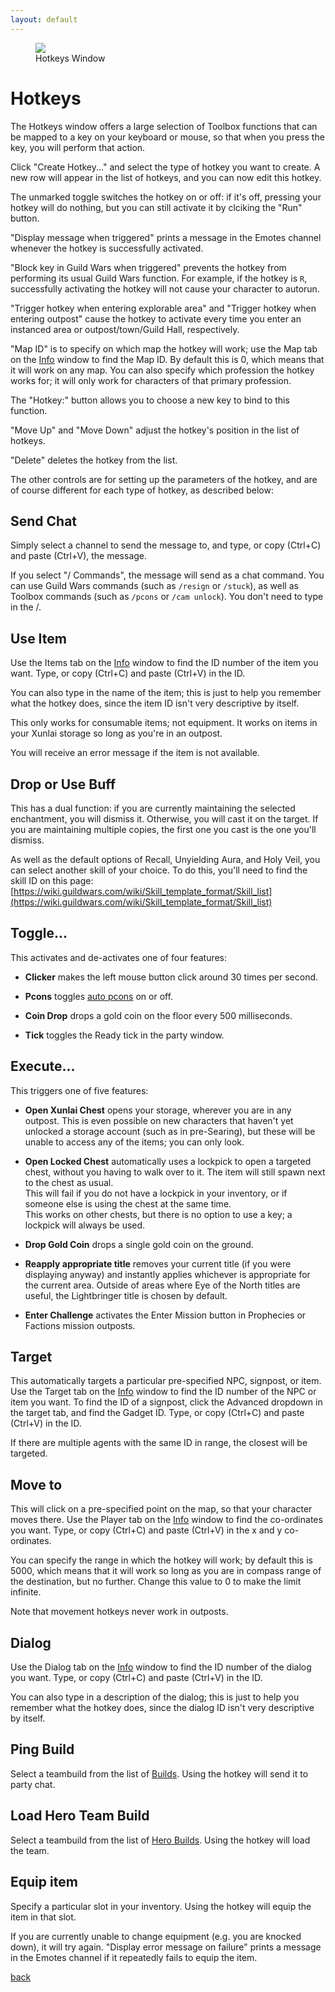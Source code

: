 ```yaml
---
layout: default
---
```


<figure>
<img src="https://user-images.githubusercontent.com/11432831/28233491-14e981f0-68ac-11e7-9164-11b9ee781647.PNG"/>
<figcaption>Hotkeys Window</figcaption>
</figure>

# Hotkeys
The Hotkeys window offers a large selection of Toolbox functions that can be mapped to a key on your keyboard or mouse, so that when you press the key, you will perform that action.

Click "Create Hotkey..." and select the type of hotkey you want to create. A new row will appear in the list of hotkeys, and you can now edit this hotkey.

The unmarked toggle switches the hotkey on or off: if it's off, pressing your hotkey will do nothing, but you can still activate it by clciking the "Run" button.

"Display message when triggered" prints a message in the Emotes channel whenever the hotkey is successfully activated.

"Block key in Guild Wars when triggered" prevents the hotkey from performing its usual Guild Wars function. For example, if the hotkey is `R`, successfully activating the hotkey will not cause your character to autorun.

"Trigger hotkey when entering explorable area" and "Trigger hotkey when entering outpost" cause the hotkey to activate every time you enter an instanced area or outpost/town/Guild Hall, respectively.

"Map ID" is to specify on which map the hotkey will work; use the Map tab on the [Info](info) window to find the Map ID. By default this is 0, which means that it will work on any map. You can also specify which profession the hotkey works for; it will only work for characters of that primary profession.

The "Hotkey:" button allows you to choose a new key to bind to this function.

"Move Up" and "Move Down" adjust the hotkey's position in the list of hotkeys.

"Delete" deletes the hotkey from the list.

The other controls are for setting up the parameters of the hotkey, and are of course different for each type of hotkey, as described below:

## Send Chat
Simply select a channel to send the message to, and type, or copy (Ctrl+C) and paste (Ctrl+V), the message.

If you select "/ Commands", the message will send as a chat command. You can use Guild Wars commands (such as `/resign` or `/stuck`), as well as Toolbox commands (such as `/pcons` or `/cam unlock`). You don't need to type in the /.

## Use Item
Use the Items tab on the [Info](info) window to find the ID number of the item you want. Type, or copy (Ctrl+C) and paste (Ctrl+V) in the ID.

You can also type in the name of the item; this is just to help you remember what the hotkey does, since the item ID isn't very descriptive by itself.

This only works for consumable items; not equipment. It works on items in your Xunlai storage so long as you're in an outpost.

You will receive an error message if the item is not available.

## Drop or Use Buff
This has a dual function: if you are currently maintaining the selected enchantment, you will dismiss it. Otherwise, you will cast it on the target. If you are maintaining multiple copies, the first one you cast is the one you'll dismiss.

As well as the default options of Recall, Unyielding Aura, and Holy Veil, you can select another skill of your choice. To do this, you'll need to find the skill ID on this page: [https://wiki.guildwars.com/wiki/Skill_template_format/Skill_list](https://wiki.guildwars.com/wiki/Skill_template_format/Skill_list)

## Toggle...
This activates and de-activates one of four features:

* **Clicker** makes the left mouse button click around 30 times per second.

* **Pcons** toggles [auto pcons](pcons) on or off.

* **Coin Drop** drops a gold coin on the floor every 500 milliseconds.

* **Tick** toggles the Ready tick in the party window.

## Execute...
This triggers one of five features:

* **Open Xunlai Chest** opens your storage, wherever you are in any outpost. This is even possible on new characters that haven't yet unlocked a storage account (such as in pre-Searing), but these will be unable to access any of the items; you can only look.

* **Open Locked Chest** automatically uses a lockpick to open a targeted chest, without you having to walk over to it. The item will still spawn next to the chest as usual.  
 This will fail if you do not have a lockpick in your inventory, or if someone else is using the chest at the same time.  
 This works on other chests, but there is no option to use a key; a lockpick will always be used.

* **Drop Gold Coin** drops a single gold coin on the ground.

* **Reapply appropriate title** removes your current title (if you were displaying anyway) and instantly applies whichever is appropriate for the current area. Outside of areas where Eye of the North titles are useful, the Lightbringer title is chosen by default.

* **Enter Challenge** activates the Enter Mission button in Prophecies or Factions mission outposts.

## Target
This automatically targets a particular pre-specified NPC, signpost, or item. Use the Target tab on the [Info](info) window to find the ID number of the NPC or item you want. To find the ID of a signpost, click the Advanced dropdown in the target tab, and find the Gadget ID. Type, or copy (Ctrl+C) and paste (Ctrl+V) in the ID.

If there are multiple agents with the same ID in range, the closest will be targeted.

## Move to
This will click on a pre-specified point on the map, so that your character moves there. Use the Player tab on the [Info](info) window to find the co-ordinates you want. Type, or copy (Ctrl+C) and paste (Ctrl+V) in the x and y co-ordinates.

You can specify the range in which the hotkey will work; by default this is 5000, which means that it will work so long as you are in compass range of the destination, but no further. Change this value to 0 to make the limit infinite.

Note that movement hotkeys never work in outposts.

## Dialog
Use the Dialog tab on the [Info](info) window to find the ID number of the dialog you want. Type, or copy (Ctrl+C) and paste (Ctrl+V) in the ID.

You can also type in a description of the dialog; this is just to help you remember what the hotkey does, since the dialog ID isn't very descriptive by itself.

## Ping Build
Select a teambuild from the list of [Builds](builds). Using the hotkey will send it to party chat.

## Load Hero Team Build
Select a teambuild from the list of [Hero Builds](herobuilds). Using the hotkey will load the team.

## Equip item
Specify a particular slot in your inventory. Using the hotkey will equip the item in that slot.

If you are currently unable to change equipment (e.g. you are knocked down), it will try again. "Display error message on failure" prints a message in the Emotes channel if it repeatedly fails to equip the item.

[back](./)
